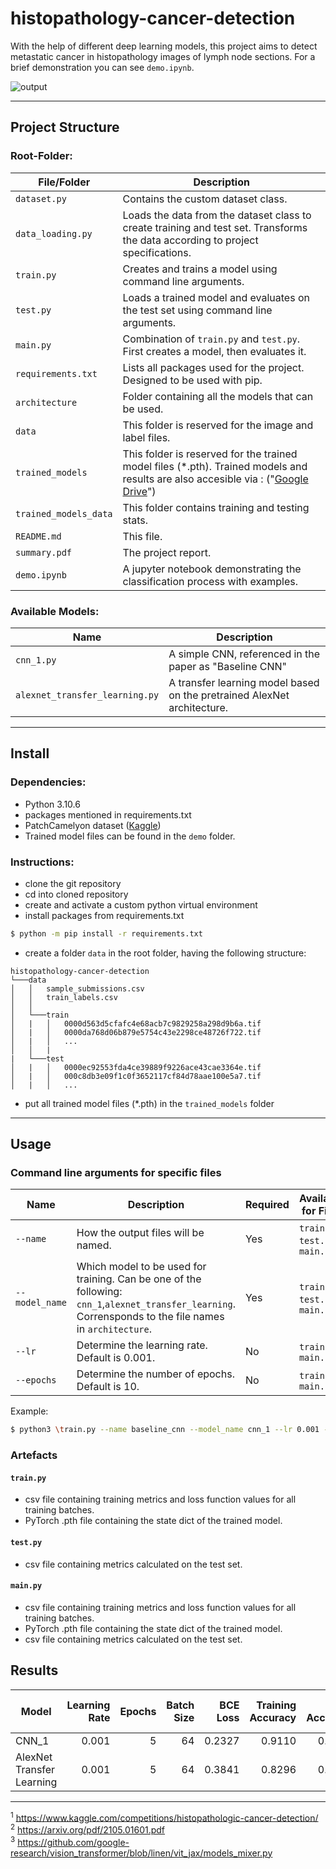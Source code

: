 # histopathology-cancer-detection
With the help of different deep learning models, this project aims to detect metastatic cancer in histopathology images of lymph node sections. For a brief demonstration you can see `demo.ipynb`. 

![output](https://github.com/polatburak/deep-learning-cancer-detection/assets/100538337/ece5e3d2-4d46-4578-a9d5-8e4c926bd94f)

-----------------------------------------------------------------------------------------------------------------------
## Project Structure
### Root-Folder:
|File/Folder               |Description|
|---|---|
|`dataset.py`|Contains the custom dataset class.|
|`data_loading.py`|Loads the data from the dataset class to create training and test set. Transforms the data according to project specifications.|
|`train.py`|Creates and trains a model using command line arguments.|
|`test.py`|Loads a trained model and evaluates on the test set using command line arguments.|
|`main.py`|Combination of `train.py` and `test.py`. First creates a model, then evaluates it.|
|`requirements.txt`|Lists all packages used for the project. Designed to be used with pip.|
|`architecture`|Folder containing all the models that can be used.|
|`data`|This folder is reserved for the image and label files.|
|`trained_models`|This folder is reserved for the trained model files (*.pth). Trained models and results are also accesible via : ("[Google Drive](https://drive.google.com/drive/folders/1J2T7SwVcH8u0B5L8YRjKnpFaxbBXB3x2?usp=share_link)")
|`trained_models_data`|This folder contains training and testing stats.|
|`README.md`|This file.|
|`summary.pdf`|The project report.|
|`demo.ipynb`|A jupyter notebook demonstrating the classification process with examples.|

### Available Models:

|Name             |Description|
|---|---|
|`cnn_1.py`|A simple CNN, referenced in the paper as "Baseline CNN"|
|`alexnet_transfer_learning.py`|A transfer learning model based on the pretrained AlexNet architecture.|

-----------------------------------------------------------------------------------------------------------------------
## Install

### Dependencies:
- Python 3.10.6
- packages mentioned in requirements.txt
- PatchCamelyon dataset ([Kaggle](https://www.kaggle.com/competitions/histopathologic-cancer-detection/data))
- Trained model files can be found in the `demo` folder.

### Instructions:
- clone the git repository
- cd into cloned repository
- create and activate a custom python virtual environment
- install packages from requirements.txt
```bash
$ python -m pip install -r requirements.txt
```
- create a folder `data` in the root folder, having the following structure:

```
histopathology-cancer-detection
└───data
│   │   sample_submissions.csv
│   │   train_labels.csv
│   │
│   └───train
│   |   │   0000d563d5cfafc4e68acb7c9829258a298d9b6a.tif
│   |   │   0000da768d06b879e5754c43e2298ce48726f722.tif
│   |   │   ...
│   │   |
|   └───test
│   |   │   0000ec92553fda4ce39889f9226ace43cae3364e.tif
│   |   │   000c8db3e09f1c0f3652117cf84d78aae100e5a7.tif
│   |   │   ...
```

- put all trained model files (*.pth) in the `trained_models` folder


-----------------------------------------------------------------------------------------------------------------------
## Usage

### Command line arguments for specific files


|Name             |Description|Required|Available for Files|
|---|---|---|---|
|`--name`|How the output files will be named.|Yes|`train.py`, `test.py`, `main.py`|
|`--model_name`|Which model to be used for training. Can be one of the following: `cnn_1`,`alexnet_transfer_learning`. Corrensponds to the file names in `architecture`.|Yes|`train.py`, `test.py`, `main.py`|
|`--lr`|Determine the learning rate. Default is 0.001.|No|`train.py`, `main.py`|
|`--epochs`|Determine the number of epochs. Default is 10.|No|`train.py`, `main.py`|

Example:

```bash
$ python3 \train.py --name baseline_cnn --model_name cnn_1 --lr 0.001 --epochs 5
```

### Artefacts

#### `train.py` 
- csv file containing training metrics and loss function values for all training batches.
- PyTorch .pth file containing the state dict of the trained model.

#### `test.py` 
- csv file containing metrics calculated on the test set.

#### `main.py`
- csv file containing training metrics and loss function values for all training batches.
- PyTorch .pth file containing the state dict of the trained model.
- csv file containing metrics calculated on the test set.

## Results

|Model|Learning Rate|Epochs|Batch Size|BCE Loss|Training Accuracy|Test Accuracy|Training Recall|Test Recall|Training F1-Score|Test F1-Score|
|---|---:|---:|---:|---:|---:|---:|---:|---:|---:|---:|
|CNN_1|0.001|5|64|0.2327|0.9110|0.9077|0.9138|0.8651|0.8869|0.8837|
|AlexNet Transfer Learning|0.001|5|64|0.3841|0.8296|0.8289|0.7502|0.7690|0.7811|0.7846|















-----------------------------------------------------------------------------------------------------------------------

<sup>1</sup> https://www.kaggle.com/competitions/histopathologic-cancer-detection/ <br>
<sup>2</sup> https://arxiv.org/pdf/2105.01601.pdf <br>
<sup>3</sup> https://github.com/google-research/vision_transformer/blob/linen/vit_jax/models_mixer.py <br>

